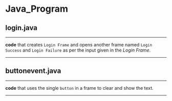 Java_Program 
=========
## login.java
-----

**code** that creates `Login Frame` and opens another frame named `Login Success` and `Login Failure` as per the input given in the *Login Frame*.

----
## buttonevent.java
-----
**code** that uses the single `button` in a frame to clear and show the text.
****

